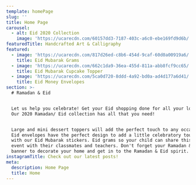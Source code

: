 ```yaml
---
template: homePage
slug: ''
title: Home Page
carousel:
  - alt: Eid 2020 Collection
    image: 'https://ucarecdn.com/60157dd3-7187-403c-a6c0-ebe169fd9d6b/'
featuredTitle: Handcrafted Art & Calligraphy
featured:
  - image: 'https://ucarecdn.com/817d26ed-c8b6-454d-9caf-60d0a00919a6/'
    title: Eid Mubarak Grams
  - image: 'https://ucarecdn.com/662c1da9-36ea-455d-811a-abb8fcf9cc65/'
    title: Eid Mubarak Cupcake Topper
  - image: 'https://ucarecdn.com/5ca0d720-8ddd-4a92-bd0a-ad4d177a6d41/'
    title: Eid Money Envelopes
section: >-
  # Ramadan & Eid


  Let us help you celebrate! Get your Eid shopping done for all your loved ones.
  Our 2020 Ramadan/ Eid collection has all that you need!


  Large and mini dessert toppers will add the perfect touch to any occasion. Our
  Eid envelopes have the perfect design to add a little celebratory touch paired
  with our Eid Mubarak stickers. Eid grams so your child can share this special
  event with their classmates and teachers. Don't forget your Ramadan & Eid
  banner to decorate your home and get in to the Ramadan & Eid spirit.
instagramTitle: Check out our latest posts!
meta:
  description: Home Page
  title: Home
---
```


